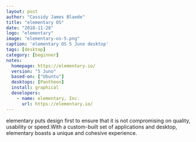 ```yaml
---
layout: post
author: "Cassidy James Blaede"
title: "elementary OS"
date: "2018-11-28"
logo: "elementary"
image: "elementary-os-5.png"
caption: 'elementary OS 5 Juno desktop'
tags: [desktop]
category: [beginner]
notes:
  homepage: https://elementary.io/
  version: "5 Juno"
  based-on: ["Ubuntu"]
  desktops: [Pantheon]
  install: graphical
  developers:
    - name: elementary, Inc.
      url: https://elementary.io/
---
```


elementary puts design first to ensure that it is not compromising on quality, usability or speed.With a custom-built set of applications and desktop, elementary boasts a unique and cohesive experience.
